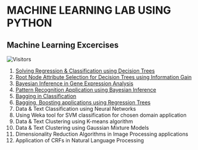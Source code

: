 # MACHINE LEARNING LAB USING PYTHON
## Machine Learning Excercises

![Visitors](https://visitor-badge.glitch.me/badge?page_id=https://github.com/vinothkumar2/ML-Excercise&left_color=lightgrey&right_color=yellow&left_text=Page_Views) 

1. <a href="https://github.com/vinothkumar2/ML-Excercise/tree/main/ex1">Solving Regression & Classification using Decision Trees</a>
2. <a href="https://github.com/vinothkumar2/ML-Excercise/tree/main/Attribute%20Selection%20Model">Root Node Attribute Selection for Decision Trees using Information Gain </a>
3. <a href="https://github.com/vinothkumar2/ML-Excercise/tree/main/Gene%20Expression%20Monitoring%20Analysis">Bayesian Inference in Gene Expression Analysis</a>
4. <a href="https://github.com/vinothkumar2/ML-Excercise/tree/main/ex4">Pattern Recognition Application using Bayesian Inference</a>
5. <a href="https://github.com/vinothkumar2/ML-Excercise/tree/main/Ensemble%20Learning">Bagging in Classification</a>
6. <a href="https://github.com/vinothkumar2/ML-Excercise/tree/main/ex6">Bagging, Boosting applications using Regression Trees</a>
7. Data & Text Classification using Neural Networks
8. Using Weka tool for SVM classification for chosen domain application
9. Data & Text Clustering using K-means algorithm
10. Data & Text Clustering using Gaussian Mixture Models
11. Dimensionality Reduction Algorithms in Image Processing applications
12. Application of CRFs in Natural Language Processing
